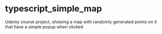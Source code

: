 # typescript_simple_map
Udemy course project, showing a map with randomly generated points on it that have a simple popup when clicked
